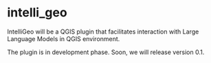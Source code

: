 # intelli_geo

IntelliGeo will be a QGIS plugin that facilitates interaction with Large Language Models in QGIS environment.

The plugin is in development phase. Soon, we will release version 0.1. 
